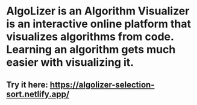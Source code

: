 # AlgoLizer is an Algorithm Visualizer is an interactive online platform that visualizes algorithms from code. Learning an algorithm gets much easier with visualizing it.
## Try it here: https://algolizer-selection-sort.netlify.app/



